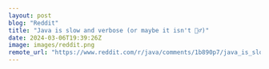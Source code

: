 ```yaml
---
layout: post
blog: "Reddit"
title: "Java is slow and verbose (or maybe it isn't 🤷‍♂️)"
date: 2024-03-06T19:39:26Z
image: images/reddit.png
remote_url: "https://www.reddit.com/r/java/comments/1b890p7/java_is_slow_and_verbose_or_maybe_it_isnt/"
---
```

